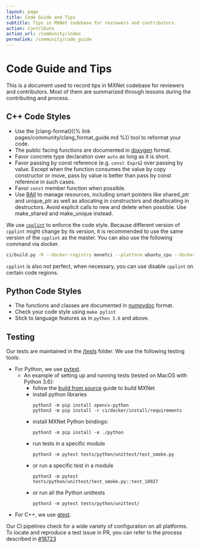 ```yaml
---
layout: page
title: Code Guide and Tips
subtitle: Tips in MXNet codebase for reviewers and contributors.
action: Contribute
action_url: /community/index
permalink: /community/code_guide
---
```

<!--- Licensed to the Apache Software Foundation (ASF) under one -->
<!--- or more contributor license agreements.  See the NOTICE file -->
<!--- distributed with this work for additional information -->
<!--- regarding copyright ownership.  The ASF licenses this file -->
<!--- to you under the Apache License, Version 2.0 (the -->
<!--- "License"); you may not use this file except in compliance -->
<!--- with the License.  You may obtain a copy of the License at -->

<!---   http://www.apache.org/licenses/LICENSE-2.0 -->

<!--- Unless required by applicable law or agreed to in writing, -->
<!--- software distributed under the License is distributed on an -->
<!--- "AS IS" BASIS, WITHOUT WARRANTIES OR CONDITIONS OF ANY -->
<!--- KIND, either express or implied.  See the License for the -->
<!--- specific language governing permissions and limitations -->
<!--- under the License. -->

Code Guide and Tips
===================

This is a document used to record tips in MXNet codebase for reviewers and
contributors. Most of them are summarized through lessons during the
contributing and process.

C++ Code Styles
---------------

-   Use the [clang-format]({% link pages/community/clang_format_guide.md %}) tool to reformat your code.
-   The public facing functions are documented in [doxygen](https://www.doxygen.nl/manual/docblocks.html) format.
-   Favor concrete type declaration over `auto` as long as it is short.
-   Favor passing by const reference (e.g. `const Expr&`) over passing
    by value. Except when the function consumes the value by copy
    constructor or move, pass by value is better than pass by const
    reference in such cases.
-   Favor `const` member function when possible.
-   Use [RAII](https://en.cppreference.com/w/cpp/language/raii) to manage resources, including smart pointers like shared_ptr and unique_ptr as well as allocating in constructors and deallocating in destructors. Avoid explicit calls to new and delete when possible. Use make_shared and make_unique instead.

We use [`cpplint`](https://github.com/cpplint/cpplint) to enforce the code style. Because
different version of `cpplint` might change by its version, it is
recommended to use the same version of the `cpplint` as the master.
You can also use the following command via docker.

```bash
ci/build.py -R --docker-registry mxnetci --platform ubuntu_cpu --docker-build-retries 3 --shm-size 500m /work/runtime_functions.sh sanity_cpp
```

`cpplint` is also not perfect, when necessary, you can use disable
`cpplint` on certain code regions.

Python Code Styles
------------------

-   The functions and classes are documented in
    [numpydoc](https://numpydoc.readthedocs.io/en/latest/) format.
-   Check your code style using `make pylint`
-   Stick to language features as in `python 3.6` and above.

Testing
-------

Our tests are maintained in the [/tests](https://github.com/apache/incubator-mxnet/tree/master/tests) folder. We use the following testing tools:
-   For Python, we use [pytest](https://pytest.org).
    -   An example of setting up and running tests (tested on MacOS with Python 3.6):
        -   follow the [build from source](https://mxnet.apache.org/get_started/build_from_source) guide to build MXNet
        -   install python libraries
            ```
            python3 -m pip install opencv-python
            python3 -m pip install -r ci/docker/install/requirements
            ```
        -   install MXNet Python bindings:
            ```
            python3 -m pip install -e ./python
            ```
        -   run tests in a specific module
            ```
            python3 -m pytest tests/python/unittest/test_smoke.py
            ```
        -   or run a specific test in a module
            ```
            python3 -m pytest tests/python/unittest/test_smoke.py::test_18927
            ```
        -   or run all the Python unittests
            ```
            python3 -m pytest tests/python/unittest/
            ```
-   For C++, we use [gtest](https://github.com/google/googletest).

Our CI pipelines check for a wide variety of configuration on all platforms. To locate and reproduce
a test issue in PR, you can refer to the process described in [#18723](https://github.com/apache/incubator-mxnet/issues/18723)

<script async defer src="https://buttons.github.io/buttons.js"></script>
<script src="https://apis.google.com/js/platform.js"></script>
